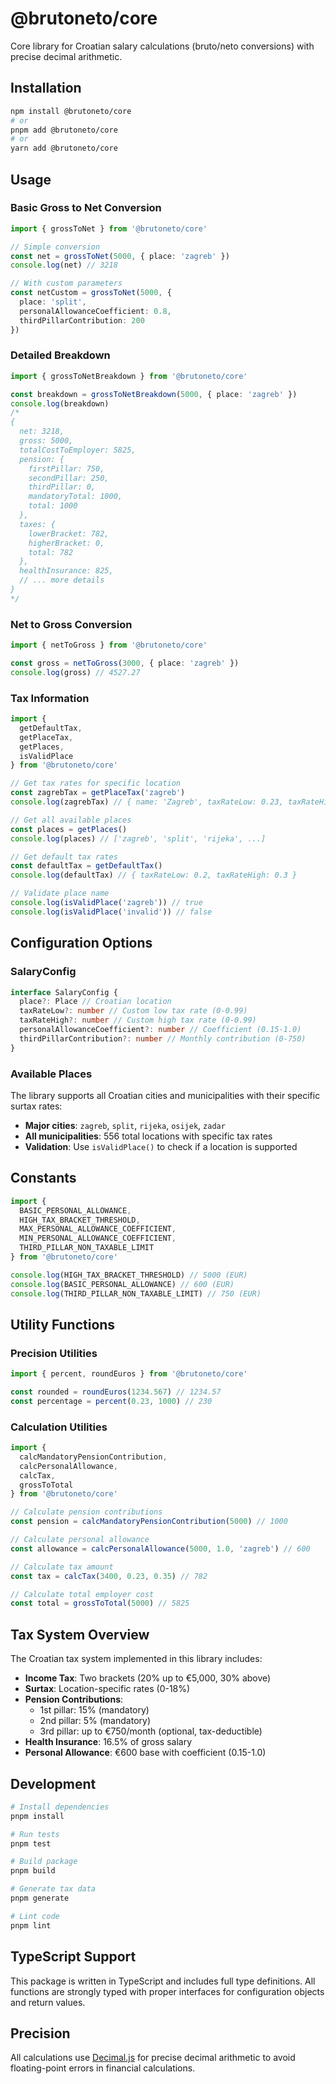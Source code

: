 # @brutoneto/core

Core library for Croatian salary calculations (bruto/neto conversions) with precise decimal arithmetic.

## Installation

```bash
npm install @brutoneto/core
# or
pnpm add @brutoneto/core
# or
yarn add @brutoneto/core
```

## Usage

### Basic Gross to Net Conversion

```typescript
import { grossToNet } from '@brutoneto/core'

// Simple conversion
const net = grossToNet(5000, { place: 'zagreb' })
console.log(net) // 3218

// With custom parameters
const netCustom = grossToNet(5000, {
  place: 'split',
  personalAllowanceCoefficient: 0.8,
  thirdPillarContribution: 200
})
```

### Detailed Breakdown

```typescript
import { grossToNetBreakdown } from '@brutoneto/core'

const breakdown = grossToNetBreakdown(5000, { place: 'zagreb' })
console.log(breakdown)
/*
{
  net: 3218,
  gross: 5000,
  totalCostToEmployer: 5825,
  pension: {
    firstPillar: 750,
    secondPillar: 250,
    thirdPillar: 0,
    mandatoryTotal: 1000,
    total: 1000
  },
  taxes: {
    lowerBracket: 782,
    higherBracket: 0,
    total: 782
  },
  healthInsurance: 825,
  // ... more details
}
*/
```

### Net to Gross Conversion

```typescript
import { netToGross } from '@brutoneto/core'

const gross = netToGross(3000, { place: 'zagreb' })
console.log(gross) // 4527.27
```

### Tax Information

```typescript
import {
  getDefaultTax,
  getPlaceTax,
  getPlaces,
  isValidPlace
} from '@brutoneto/core'

// Get tax rates for specific location
const zagrebTax = getPlaceTax('zagreb')
console.log(zagrebTax) // { name: 'Zagreb', taxRateLow: 0.23, taxRateHigh: 0.35 }

// Get all available places
const places = getPlaces()
console.log(places) // ['zagreb', 'split', 'rijeka', ...]

// Get default tax rates
const defaultTax = getDefaultTax()
console.log(defaultTax) // { taxRateLow: 0.2, taxRateHigh: 0.3 }

// Validate place name
console.log(isValidPlace('zagreb')) // true
console.log(isValidPlace('invalid')) // false
```

## Configuration Options

### SalaryConfig

```typescript
interface SalaryConfig {
  place?: Place // Croatian location
  taxRateLow?: number // Custom low tax rate (0-0.99)
  taxRateHigh?: number // Custom high tax rate (0-0.99)
  personalAllowanceCoefficient?: number // Coefficient (0.15-1.0)
  thirdPillarContribution?: number // Monthly contribution (0-750)
}
```

### Available Places

The library supports all Croatian cities and municipalities with their specific surtax rates:

- **Major cities**: `zagreb`, `split`, `rijeka`, `osijek`, `zadar`
- **All municipalities**: 556 total locations with specific tax rates
- **Validation**: Use `isValidPlace()` to check if a location is supported

## Constants

```typescript
import {
  BASIC_PERSONAL_ALLOWANCE,
  HIGH_TAX_BRACKET_THRESHOLD,
  MAX_PERSONAL_ALLOWANCE_COEFFICIENT,
  MIN_PERSONAL_ALLOWANCE_COEFFICIENT,
  THIRD_PILLAR_NON_TAXABLE_LIMIT
} from '@brutoneto/core'

console.log(HIGH_TAX_BRACKET_THRESHOLD) // 5000 (EUR)
console.log(BASIC_PERSONAL_ALLOWANCE) // 600 (EUR)
console.log(THIRD_PILLAR_NON_TAXABLE_LIMIT) // 750 (EUR)
```

## Utility Functions

### Precision Utilities

```typescript
import { percent, roundEuros } from '@brutoneto/core'

const rounded = roundEuros(1234.567) // 1234.57
const percentage = percent(0.23, 1000) // 230
```

### Calculation Utilities

```typescript
import {
  calcMandatoryPensionContribution,
  calcPersonalAllowance,
  calcTax,
  grossToTotal
} from '@brutoneto/core'

// Calculate pension contributions
const pension = calcMandatoryPensionContribution(5000) // 1000

// Calculate personal allowance
const allowance = calcPersonalAllowance(5000, 1.0, 'zagreb') // 600

// Calculate tax amount
const tax = calcTax(3400, 0.23, 0.35) // 782

// Calculate total employer cost
const total = grossToTotal(5000) // 5825
```

## Tax System Overview

The Croatian tax system implemented in this library includes:

- **Income Tax**: Two brackets (20% up to €5,000, 30% above)
- **Surtax**: Location-specific rates (0-18%)
- **Pension Contributions**:
  - 1st pillar: 15% (mandatory)
  - 2nd pillar: 5% (mandatory)
  - 3rd pillar: up to €750/month (optional, tax-deductible)
- **Health Insurance**: 16.5% of gross salary
- **Personal Allowance**: €600 base with coefficient (0.15-1.0)

## Development

```bash
# Install dependencies
pnpm install

# Run tests
pnpm test

# Build package
pnpm build

# Generate tax data
pnpm generate

# Lint code
pnpm lint
```

## TypeScript Support

This package is written in TypeScript and includes full type definitions. All functions are strongly typed with proper interfaces for configuration objects and return values.

## Precision

All calculations use [Decimal.js](https://github.com/MikeMcl/decimal.js) for precise decimal arithmetic to avoid floating-point errors in financial calculations.
